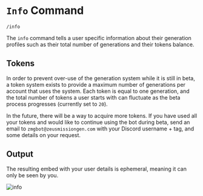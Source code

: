 # `Info` Command

`/info`

The `info` command tells a user specific information about their generation profiles such as their total number of generations and their tokens balance.

## Tokens

In order to prevent over-use of the generation system while it is still in beta, a token system exists to provide a maximum number of generations per account that uses the system. Each token is equal to one generation, and the total number of tokens a user starts with can fluctuate as the beta process progresses (currently set to `20`).

In the future, there will be a way to acquire more tokens. If you have used all your tokens and would like to continue using the bot during beta, send an email to `zmgbot@zeusmissiongen.com` with your Discord username + tag, and some details on your request.

## Output

The resulting embed with your user details is ephemeral, meaning it can only be seen by you.

![info](https://imgur.com/3ihBQ4L.jpg)
